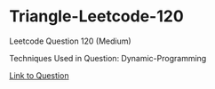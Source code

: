 # Triangle-Leetcode-120

Leetcode Question 120 (Medium)

Techniques Used in Question:
Dynamic-Programming

[Link to Question](https://leetcode.com/problems/triangle/)
